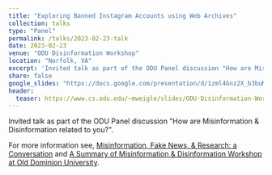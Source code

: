 ```yaml
---
title: "Exploring Banned Instagram Accounts using Web Archives"
collection: talks
type: "Panel"
permalink: /talks/2023-02-23-talk
date: 2023-02-23
venue: "ODU Disinformation Workshop"
location: "Norfolk, VA"
excerpt: 'Invited talk as part of the ODU Panel discussion "How are Misinformation & Disinformation related to you?"'
share: false
google_slides: "https://docs.google.com/presentation/d/1zml4Gnz2X_b3buMSof-4on5GRdCukcHGgIcFDgli1Yw/edit?usp=sharing"
header:
  teaser: https://www.cs.odu.edu/~mweigle/slides/ODU-Disinformation-Workshop-2023.png
---
```

Invited talk as part of the ODU Panel discussion "How are Misinformation & Disinformation related to you?".

For more information see, [Misinformation, Fake News, & Research: a Conversation](https://ww1.odu.edu/library/news/2023/3/misinformation_fake_) and [A Summary of Misinformation & Disinformation Workshop at Old Dominion University](https://ws-dl.blogspot.com/2023/03/2023-03-29-summary-of-misinformation.html).
